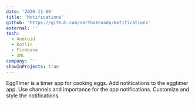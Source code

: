 ```yaml
---
date: '2020-11-09'
title: 'Notifications'
github: 'https://github.com/sarthakhanda/Notifications'
external: ''
tech:
  - Android
  - Kotlin
  - Firebase
  - XML
company: ''
showInProjects: true
---
```


EggTimer is a timer app for cooking eggs.
Add notitications to the eggtimer app.
Use channels and importance for the app notifications. 
Customize and style the notifications.